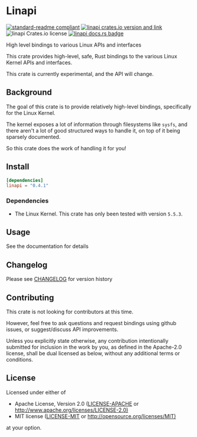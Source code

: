 # Linapi

[![standard-readme compliant](https://img.shields.io/badge/readme%20style-standard-brightgreen.svg?style=flat)](https://github.com/RichardLitt/standard-readme)
[![linapi crates.io version and link](https://img.shields.io/crates/v/linapi.svg)](https://crates.io/crates/linapi)
![linapi Crates.io license](https://img.shields.io/crates/l/linapi)
[![linapi docs.rs badge](https://docs.rs/linapi/badge.svg)](https://docs.rs/linapi)

High level bindings to various Linux APIs and interfaces

This crate provides high-level, safe, Rust bindings to
the various Linux Kernel APIs and interfaces.

This crate is currently experimental, and the API will change.

## Background

The goal of this crate is to provide relatively high-level bindings,
specifically for the Linux Kernel.

The kernel exposes a lot of information through filesystems like `sysfs`,
and there aren't a lot of good structured ways to handle it, on top of it being sparsely documented.

So this crate does the work of handling it for you!

## Install

```toml
[dependencies]
linapi = "0.4.1"
```

### Dependencies

- The Linux Kernel. This crate has only been tested with version `5.5.3`.

## Usage

See the documentation for details

## Changelog

Please see [CHANGELOG](CHANGELOG.md) for version history

## Contributing

This crate is not looking for contributors at this time.

However, feel free to ask questions and request bindings using github issues,
or suggest/discuss API improvements.

Unless you explicitly state otherwise, any contribution intentionally submitted
for inclusion in the work by you, as defined in the Apache-2.0 license, shall be
dual licensed as below, without any additional terms or conditions.

## License

Licensed under either of

- Apache License, Version 2.0
   ([LICENSE-APACHE](LICENSE-APACHE) or <http://www.apache.org/licenses/LICENSE-2.0)>
- MIT license
   ([LICENSE-MIT](LICENSE-MIT) or <http://opensource.org/licenses/MIT)>

at your option.
